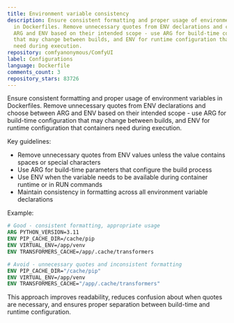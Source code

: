 ```yaml
---
title: Environment variable consistency
description: Ensure consistent formatting and proper usage of environment variables
  in Dockerfiles. Remove unnecessary quotes from ENV declarations and choose between
  ARG and ENV based on their intended scope - use ARG for build-time configuration
  that may change between builds, and ENV for runtime configuration that containers
  need during execution.
repository: comfyanonymous/ComfyUI
label: Configurations
language: Dockerfile
comments_count: 3
repository_stars: 83726
---
```


Ensure consistent formatting and proper usage of environment variables in Dockerfiles. Remove unnecessary quotes from ENV declarations and choose between ARG and ENV based on their intended scope - use ARG for build-time configuration that may change between builds, and ENV for runtime configuration that containers need during execution.

Key guidelines:
- Remove unnecessary quotes from ENV values unless the value contains spaces or special characters
- Use ARG for build-time parameters that configure the build process
- Use ENV when the variable needs to be available during container runtime or in RUN commands
- Maintain consistency in formatting across all environment variable declarations

Example:
```dockerfile
# Good - consistent formatting, appropriate usage
ARG PYTHON_VERSION=3.11
ENV PIP_CACHE_DIR=/cache/pip
ENV VIRTUAL_ENV=/app/venv
ENV TRANSFORMERS_CACHE=/app/.cache/transformers

# Avoid - unnecessary quotes and inconsistent formatting  
ENV PIP_CACHE_DIR="/cache/pip"
ENV VIRTUAL_ENV=/app/venv
ENV TRANSFORMERS_CACHE="/app/.cache/transformers"
```

This approach improves readability, reduces confusion about when quotes are necessary, and ensures proper separation between build-time and runtime configuration.
